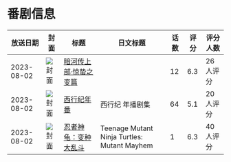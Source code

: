 # 番剧信息

|放送日期|封面|标题|日文标题|话数|评分|评分人数|
|---|---|---|---|---|---|---|
|2023-08-02|![封面](https://lain.bgm.tv/pic/cover/c/52/77/380473_31H2z.jpg)|[暗河传上部·惊蛰之变篇](https://bangumi.tv/subject/380473)||12|6.3|26人评分|
|2023-08-02|![封面](https://lain.bgm.tv/pic/cover/c/55/c5/395284_ZiBJo.jpg)|[西行纪年番](https://bangumi.tv/subject/395284)|西行纪 年播剧集|64|5.1|20人评分|
|2023-08-02|![封面](https://lain.bgm.tv/pic/cover/c/c2/49/422914_TJ85X.jpg)|[忍者神龟：变种大乱斗](https://bangumi.tv/subject/422914)|Teenage Mutant Ninja Turtles: Mutant Mayhem|1|6.3|40人评分|
